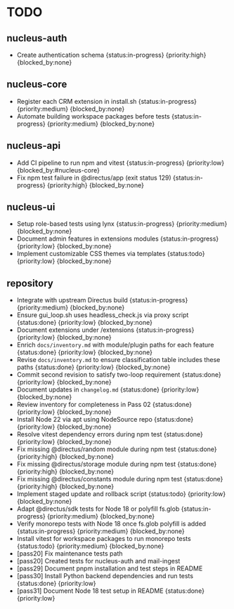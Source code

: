 # TODO

## nucleus-auth
- Create authentication schema {status:in-progress} {priority:high} {blocked_by:none}

## nucleus-core
- Register each CRM extension in install.sh {status:in-progress} {priority:medium} {blocked_by:none}
- Automate building workspace packages before tests {status:in-progress} {priority:medium} {blocked_by:none}

## nucleus-api
- Add CI pipeline to run npm and vitest {status:in-progress} {priority:low} {blocked_by:#nucleus-core}
- Fix npm test failure in @directus/app (exit status 129) {status:in-progress} {priority:high} {blocked_by:none}

## nucleus-ui
- Setup role-based tests using lynx {status:in-progress} {priority:medium} {blocked_by:none}
- Document admin features in extensions modules {status:in-progress} {priority:low} {blocked_by:none}
- Implement customizable CSS themes via templates {status:todo} {priority:low} {blocked_by:none}

## repository
- Integrate with upstream Directus build {status:in-progress} {priority:medium} {blocked_by:none}
 - Ensure gui_loop.sh uses headless_check.js via proxy script {status:done} {priority:low} {blocked_by:none}
- Document extensions under /extensions {status:in-progress} {priority:low} {blocked_by:none}
- Enrich `docs/inventory.md` with module/plugin paths for each feature {status:done} {priority:low} {blocked_by:none}
- Revise `docs/inventory.md` to ensure classification table includes these paths {status:done} {priority:low} {blocked_by:none}
- Commit second revision to satisfy two-loop requirement {status:done} {priority:low} {blocked_by:none}
- Document updates in `changelog.md` {status:done} {priority:low} {blocked_by:none}
- Review inventory for completeness in Pass 02 {status:done} {priority:low} {blocked_by:none}
- Install Node 22 via apt using NodeSource repo {status:done} {priority:low} {blocked_by:none}
- Resolve vitest dependency errors during npm test {status:done} {priority:low} {blocked_by:none}
- Fix missing @directus/random module during npm test {status:done} {priority:high} {blocked_by:none}
- Fix missing @directus/storage module during npm test {status:done} {priority:high} {blocked_by:none}
- Fix missing @directus/constants module during npm test {status:done} {priority:high} {blocked_by:none}
- Implement staged update and rollback script {status:todo} {priority:low} {blocked_by:none}
- Adapt @directus/sdk tests for Node 18 or polyfill fs.glob {status:in-progress} {priority:medium} {blocked_by:none}
- Verify monorepo tests with Node 18 once fs.glob polyfill is added {status:in-progress} {priority:medium} {blocked_by:none}
- Install vitest for workspace packages to run monorepo tests {status:todo} {priority:medium} {blocked_by:none}
- [pass20] Fix maintenance tests path
- [pass20] Created tests for nucleus-auth and mail-ingest
- [pass29] Document pnpm installation and test steps in README
- [pass30] Install Python backend dependencies and run tests {status:done} {priority:low}
- [pass31] Document Node 18 test setup in README {status:done} {priority:low}
